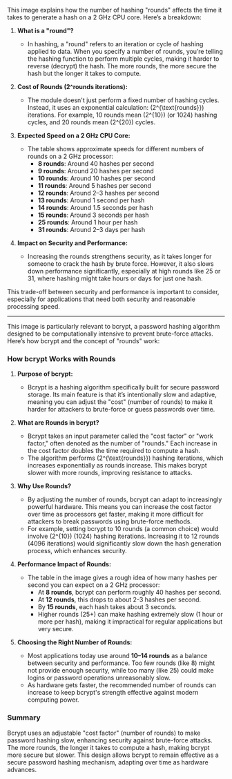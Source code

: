 This image explains how the number of hashing "rounds" affects the time it takes to generate a hash on a 2 GHz CPU core. Here’s a breakdown:

1. **What is a "round"?**
   - In hashing, a "round" refers to an iteration or cycle of hashing applied to data. When you specify a number of rounds, you’re telling the hashing function to perform multiple cycles, making it harder to reverse (decrypt) the hash. The more rounds, the more secure the hash but the longer it takes to compute.

2. **Cost of Rounds (2^rounds iterations):**
   - The module doesn't just perform a fixed number of hashing cycles. Instead, it uses an exponential calculation: \(2^{\text{rounds}}\) iterations. For example, 10 rounds mean \(2^{10}\) (or 1024) hashing cycles, and 20 rounds mean \(2^{20}\) cycles.

3. **Expected Speed on a 2 GHz CPU Core:**
   - The table shows approximate speeds for different numbers of rounds on a 2 GHz processor:
     - **8 rounds**: Around 40 hashes per second
     - **9 rounds**: Around 20 hashes per second
     - **10 rounds**: Around 10 hashes per second
     - **11 rounds**: Around 5 hashes per second
     - **12 rounds**: Around 2–3 hashes per second
     - **13 rounds**: Around 1 second per hash
     - **14 rounds**: Around 1.5 seconds per hash
     - **15 rounds**: Around 3 seconds per hash
     - **25 rounds**: Around 1 hour per hash
     - **31 rounds**: Around 2–3 days per hash

4. **Impact on Security and Performance:**
   - Increasing the rounds strengthens security, as it takes longer for someone to crack the hash by brute force. However, it also slows down performance significantly, especially at high rounds like 25 or 31, where hashing might take hours or days for just one hash.

This trade-off between security and performance is important to consider, especially for applications that need both security and reasonable processing speed.


---


This image is particularly relevant to bcrypt, a password hashing algorithm designed to be computationally intensive to prevent brute-force attacks. Here’s how bcrypt and the concept of "rounds" work:

### How bcrypt Works with Rounds

1. **Purpose of bcrypt:**
   - Bcrypt is a hashing algorithm specifically built for secure password storage. Its main feature is that it’s intentionally slow and adaptive, meaning you can adjust the "cost" (number of rounds) to make it harder for attackers to brute-force or guess passwords over time.

2. **What are Rounds in bcrypt?**
   - Bcrypt takes an input parameter called the "cost factor" or "work factor," often denoted as the number of "rounds." Each increase in the cost factor doubles the time required to compute a hash.
   - The algorithm performs \(2^{\text{rounds}}\) hashing iterations, which increases exponentially as rounds increase. This makes bcrypt slower with more rounds, improving resistance to attacks.

3. **Why Use Rounds?**
   - By adjusting the number of rounds, bcrypt can adapt to increasingly powerful hardware. This means you can increase the cost factor over time as processors get faster, making it more difficult for attackers to break passwords using brute-force methods.
   - For example, setting bcrypt to 10 rounds (a common choice) would involve \(2^{10}\) (1024) hashing iterations. Increasing it to 12 rounds (4096 iterations) would significantly slow down the hash generation process, which enhances security.

4. **Performance Impact of Rounds:**
   - The table in the image gives a rough idea of how many hashes per second you can expect on a 2 GHz processor:
     - At **8 rounds**, bcrypt can perform roughly 40 hashes per second.
     - At **12 rounds**, this drops to about 2-3 hashes per second.
     - By **15 rounds**, each hash takes about 3 seconds.
     - Higher rounds (25+) can make hashing extremely slow (1 hour or more per hash), making it impractical for regular applications but very secure.

5. **Choosing the Right Number of Rounds:**
   - Most applications today use around **10–14 rounds** as a balance between security and performance. Too few rounds (like 8) might not provide enough security, while too many (like 25) could make logins or password operations unreasonably slow.
   - As hardware gets faster, the recommended number of rounds can increase to keep bcrypt's strength effective against modern computing power.

### Summary

Bcrypt uses an adjustable "cost factor" (number of rounds) to make password hashing slow, enhancing security against brute-force attacks. The more rounds, the longer it takes to compute a hash, making bcrypt more secure but slower. This design allows bcrypt to remain effective as a secure password hashing mechanism, adapting over time as hardware advances.